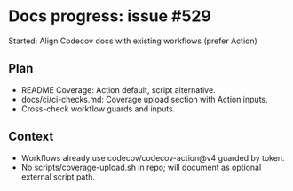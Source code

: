 # Docs progress: issue #529

Started: Align Codecov docs with existing workflows (prefer Action)

## Plan
- README Coverage: Action default, script alternative.
- docs/ci/ci-checks.md: Coverage upload section with Action inputs.
- Cross-check workflow guards and inputs.

## Context
- Workflows already use codecov/codecov-action@v4 guarded by token.
- No scripts/coverage-upload.sh in repo; will document as optional external script path.
